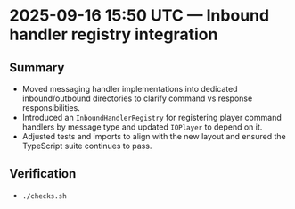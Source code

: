 # 2025-09-16 15:50 UTC — Inbound handler registry integration

## Summary
- Moved messaging handler implementations into dedicated inbound/outbound directories to clarify command vs response responsibilities.
- Introduced an `InboundHandlerRegistry` for registering player command handlers by message type and updated `IOPlayer` to depend on it.
- Adjusted tests and imports to align with the new layout and ensured the TypeScript suite continues to pass.

## Verification
- `./checks.sh`
